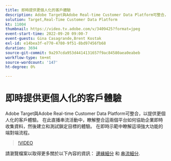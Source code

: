 ```yaml
---
title: 即時提供更個人化的客戶體驗
description: Adobe Target與Adobe Real-time Customer Data Platform可整合，以提供更個人化的客戶體驗。 在此直播串流活動中，瞭解整合這兩個平台如何協助企業即時收集資料，然後建立和測試鎖定目標的體驗。 在即時示範中瞭解這項強大功能的端對端流程。
solution: Target,Real-Time Customer Data Platform
kt: 11004
thumbnail: https://video.tv.adobe.com/v/3409425?format=jpeg
event-start-time: 2022-09-20 09:00-7
event-guests: Gina Casagrande,Brent Kostak
exl-id: e14bea3f-e770-4780-9f51-8bd97456fb68
duration: 3694
source-git-commit: 9a297cda953d4414131657f9ac84580aea0eabeb
workflow-type: tm+mt
source-wordcount: '147'
ht-degree: 0%

---
```


# 即時提供更個人化的客戶體驗

Adobe Target與Adobe Real-time Customer Data Platform可整合，以提供更個人化的客戶體驗。 在此直播串流活動中，瞭解整合這兩個平台如何協助企業即時收集資料，然後建立和測試鎖定目標的體驗。 在即時示範中瞭解這項強大功能的端對端流程。

>[!VIDEO](https://video.tv.adobe.com/v/3409425/?quality=12&learn=on)

請瀏覽檔案以取得更多關於以下內容的資訊： [邊緣細分](https://experienceleague.adobe.com/docs/experience-platform/segmentation/ui/edge-segmentation.html?lang=zh-Hant) 和 [串流細分](https://experienceleague.adobe.com/docs/experience-platform/segmentation/ui/streaming-segmentation.html).
